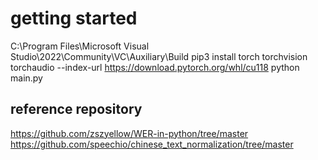 # getting started

C:\Program Files\Microsoft Visual Studio\2022\Community\VC\Auxiliary\Build
pip3 install torch torchvision torchaudio --index-url https://download.pytorch.org/whl/cu118
python main.py

## reference repository

https://github.com/zszyellow/WER-in-python/tree/master 
https://github.com/speechio/chinese_text_normalization/tree/master 